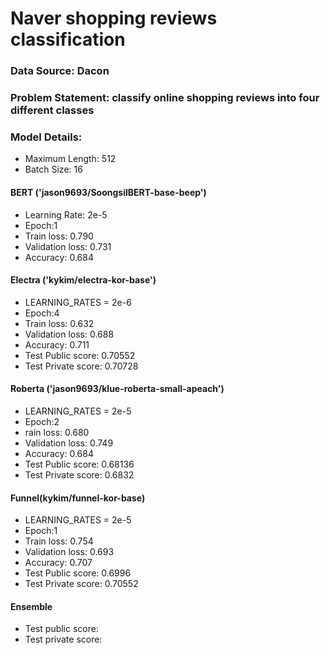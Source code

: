 # Naver shopping reviews classification
### Data Source: Dacon

### Problem Statement: classify online shopping reviews into four different classes
### Model Details:

* Maximum Length: 512
* Batch Size: 16

#### BERT ('jason9693/SoongsilBERT-base-beep')
* Learning Rate: 2e-5
* Epoch:1
* Train loss: 0.790
* Validation loss: 0.731
* Accuracy: 0.684

####  Electra ('kykim/electra-kor-base')
* LEARNING_RATES = 2e-6
* Epoch:4
* Train loss: 0.632
* Validation loss: 0.688
* Accuracy: 0.711
* Test Public score: 0.70552
* Test Private score: 0.70728

#### Roberta ('jason9693/klue-roberta-small-apeach')
* LEARNING_RATES = 2e-5
* Epoch:2
* rain loss: 0.680
* Validation loss: 0.749
* Accuracy: 0.684
* Test Public score: 0.68136
* Test Private score: 0.6832


#### Funnel(kykim/funnel-kor-base)
* LEARNING_RATES = 2e-5
* Epoch:1
* Train loss: 0.754
* Validation loss: 0.693
* Accuracy: 0.707
* Test Public score: 0.6996
* Test Private score: 0.70552

#### Ensemble 
* Test public score:
* Test private score:
  

